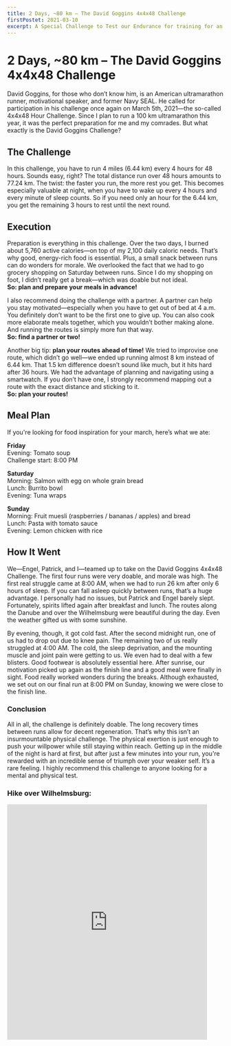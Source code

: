 ```yaml
---
title: 2 Days, ~80 km – The David Goggins 4x4x48 Challenge
firstPostet: 2021-03-10
excerpt: A Special Challenge to Test our Endurance for training for an Ultra Marathon
---
```


# 2 Days, ~80 km – The David Goggins 4x4x48 Challenge

David Goggins, for those who don’t know him, is an American ultramarathon runner, motivational speaker, and former Navy SEAL. He called for participation in his challenge once again on March 5th, 2021—the so-called 4x4x48 Hour Challenge. Since I plan to run a 100 km ultramarathon this year, it was the perfect preparation for me and my comrades. But what exactly is the David Goggins Challenge?

## The Challenge

In this challenge, you have to run 4 miles (6.44 km) every 4 hours for 48 hours. Sounds easy, right? The total distance run over 48 hours amounts to 77.24 km. The twist: the faster you run, the more rest you get. This becomes especially valuable at night, when you have to wake up every 4 hours and every minute of sleep counts. So if you need only an hour for the 6.44 km, you get the remaining 3 hours to rest until the next round.

## Execution

Preparation is everything in this challenge. Over the two days, I burned about 5,760 active calories—on top of my 2,100 daily caloric needs. That’s why good, energy-rich food is essential. Plus, a small snack between runs can do wonders for morale. We overlooked the fact that we had to go grocery shopping on Saturday between runs. Since I do my shopping on foot, I didn’t really get a break—which was doable but not ideal.  
**So: plan and prepare your meals in advance!**

I also recommend doing the challenge with a partner. A partner can help you stay motivated—especially when you have to get out of bed at 4 a.m. You definitely don’t want to be the first one to give up. You can also cook more elaborate meals together, which you wouldn’t bother making alone. And running the routes is simply more fun that way.  
**So: find a partner or two!**

Another big tip: **plan your routes ahead of time!** We tried to improvise one route, which didn’t go well—we ended up running almost 8 km instead of 6.44 km. That 1.5 km difference doesn’t sound like much, but it hits hard after 36 hours. We had the advantage of planning and navigating using a smartwatch. If you don’t have one, I strongly recommend mapping out a route with the exact distance and sticking to it.  
**So: plan your routes!**

## Meal Plan

If you're looking for food inspiration for your march, here’s what we ate:

**Friday**  
Evening: Tomato soup  
Challenge start: 8:00 PM

**Saturday**  
Morning: Salmon with egg on whole grain bread  
Lunch: Burrito bowl  
Evening: Tuna wraps

**Sunday**  
Morning: Fruit muesli (raspberries / bananas / apples) and bread  
Lunch: Pasta with tomato sauce  
Evening: Lemon chicken with rice

## How It Went

We—Engel, Patrick, and I—teamed up to take on the David Goggins 4x4x48 Challenge. The first four runs were very doable, and morale was high. The first real struggle came at 8:00 AM, when we had to run 26 km after only 6 hours of sleep. If you can fall asleep quickly between runs, that’s a huge advantage. I personally had no issues, but Patrick and Engel barely slept. Fortunately, spirits lifted again after breakfast and lunch. The routes along the Danube and over the Wilhelmsburg were beautiful during the day. Even the weather gifted us with some sunshine.

By evening, though, it got cold fast. After the second midnight run, one of us had to drop out due to knee pain. The remaining two of us really struggled at 4:00 AM. The cold, the sleep deprivation, and the mounting muscle and joint pain were getting to us. We even had to deal with a few blisters. Good footwear is absolutely essential here. After sunrise, our motivation picked up again as the finish line and a good meal were finally in sight. Food really worked wonders during the breaks. Although exhausted, we set out on our final run at 8:00 PM on Sunday, knowing we were close to the finish line.

### Conclusion

All in all, the challenge is definitely doable. The long recovery times between runs allow for decent regeneration. That’s why this isn’t an insurmountable physical challenge. The physical exertion is just enough to push your willpower while still staying within reach. Getting up in the middle of the night is hard at first, but after just a few minutes into your run, you're rewarded with an incredible sense of triumph over your weaker self. It’s a rare feeling. I highly recommend this challenge to anyone looking for a mental and physical test.

### Hike over Wilhelmsburg:
<iframe src='https://connect.garmin.com/modern/activity/embed/6379539173' width='465' height=548 title='Aktivität einbetten' frameborder="0" />

### Hike along the Danube:
<iframe src='https://connect.garmin.com/modern/activity/embed/6386913601' width='465' height=548 title='Aktivität einbetten' frameborder="0" />

## Lessons Learned for the 100 km Ultra

This was an excellent preparation for the 100 km ultramarathon. However, the physical strain of the Goggins Challenge is quite different from running 100 km in one go. During our last 50 km test march, muscles, joints, and tendons were pushed to their absolute limit. That wasn’t really the case with the Goggins challenge.

For the 100 km Mammutmarsch, we’ll definitely take the following with us:

**Short Breaks**: Taking small, repeated breaks (no more than 20 minutes) can greatly boost performance and morale. But keep them short—longer breaks tend to make you tired and kill motivation.

**Snacks & Food**: For future practice marches, we’ll make sure to eat regular snacks like nuts and fruits, which have almost immediate effects. For larger meals, we’ve had great success with potato salad, tuna wraps, pasta with tomato sauce, bread, and chicken with rice. Quark with fruits also feels almost magical on a long march. Acidic dishes like pasta salad are best avoided due to possible stomach upset.

Do you have more meal ideas for long marches?  
Or do you know of other interesting challenges?  
Feel free to share them!  
I’m also happy to answer any questions you might have.

Until then, march on!  
Your Vale